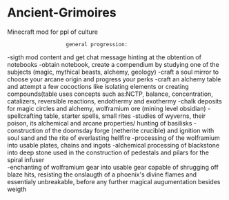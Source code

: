 # Ancient-Grimoires
Minecraft mod for ppl of culture

                       general progression:
-sigth mod content and get chat message hinting at the obtention of notebooks
-obtain notebook, create a compendium by studying one of the subjects (magic, mythical beasts, alchemy, geology)
-craft a soul mirror to choose your arcane origin and progress your perks
-craft an alchemy table and attempt a few cococtions like isolating elements or creating compounds(table uses concepts such as:NCTP, balance, concentration, catalizers, reversible reactions, endothermy and exothermy
-chalk deposits for magic circles and alchemy, wolframium ore (mining level obsidian)
-spellcrafting table, starter spells, small rites
-studies of wyverns, their poison, its alchemical and arcane properties/ hunting of basilisks
-construction of the doomsday forge (netherite crucible) and ignition with soul sand and the rite of everlasting hellfire
-processing of the wolframium into usable plates, chains and ingots
-alchemical processing of blackstone into deep stone used in the construction of pedestals and pilars for the spiral infuser  
-enchanting of wolframium gear into usable gear capable of shrugging off blaze hits, resisting the onslaugth of a phoenix's divine flames and essentialy unbreakable, before any further magical augumentation besides weigth
